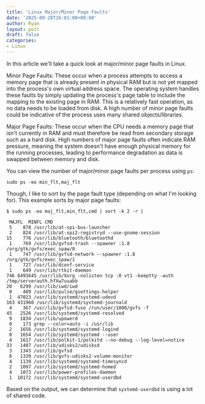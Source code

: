 ```yaml
---
title: 'Linux Major/Minor Page Faults'
date: '2025-09-28T16:01:00+00:00'
author: Ryan
layout: post
draft: false
categories:
- Linux
---
```


In this article we'll take a quick look at major/minor page faults in Linux. 

Minor Page Faults: These occur when a process attempts to access a memory page that is already present in physical RAM but is not yet mapped into the process's own virtual address space. The operating system handles these faults by simply updating the process's page table to include the mapping to the existing page in RAM. This is a relatively fast operation, as no data needs to be loaded from disk. A high number of minor page faults could be indicative of the process uses many shared objects/libraries.

Major Page Faults: These occur when the CPU needs a memory page that isn't currently in RAM and must therefore be read from secondary storage such as a hard disk. High numbers of major page faults often indicate RAM pressure, meaning the system doesn't have enough physical memory for the running processes, leading to performance degradation as data is swapped between memory and disk.

You can view the number of major/minor page faults per process using `ps`:

```
sudo ps -eo min_flt,maj_flt
```

Though, I like to sort by the page fault type (depending on what I'm looking for). This example sorts by major page faults:

```
$ sudo ps -eo maj_flt,min_flt,cmd | sort -k 2 -r |

 MAJFL  MINFL CMD
 5    878 /usr/lib/at-spi-bus-launcher
 2    824 /usr/lib/at-spi2-registryd --use-gnome-session
15    776 /usr/lib/bluetooth/bluetoothd
 1    769 /usr/lib/gvfsd-trash --spawner :1.8 /org/gtk/gvfs/exec_spaw/0
 1    747 /usr/lib/gvfsd-network --spawner :1.8 /org/gtk/gvfs/exec_spaw/1
 1    727 /usr/lib/dconf-service
 1    649 /usr/lib/rtkit-daemon
746 6493645 /usr/lib/Xorg -nolisten tcp :0 vt1 -keeptty -auth /tmp/serverauth.hfXw7uuabb
20   6299 /usr/lib/iwd/iwd
 0    489 /usr/lib/pulse/gsettings-helper
 1  47023 /usr/lib/systemd/systemd-udevd
163 431960 /usr/lib/systemd/systemd-journald
 4    367 /usr/lib/gvfsd-fuse /run/user/1000/gvfs -f
45   2526 /usr/lib/systemd/systemd-resolved
 9   1834 /usr/lib/upowerd
 0    173 grep --color=auto -i /usr/lib
 2   1656 /usr/lib/systemd/systemd-logind
 0   1654 /usr/lib/systemd/systemd --user
 4   1617 /usr/lib/polkit-1/polkitd --no-debug --log-level=notice
33   1407 /usr/lib/udisks2/udisksd
 3   1343 /usr/lib/gvfsd
 6   1339 /usr/lib/gvfs-udisks2-volume-monitor
 4   1139 /usr/lib/systemd/systemd-timesyncd
 2   1097 /usr/lib/systemd/systemd-homed
 4   1073 /usr/lib/power-profiles-daemon
 1  10172 /usr/lib/systemd/systemd-userdbd
```

Based on the output, we can determine that `systemd-userdbd` is using a lot of shared code.

